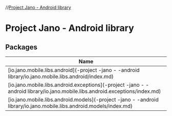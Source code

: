 //[Project Jano - Android library](index.md)

# Project Jano - Android library

## Packages

| Name |
|---|
| [io.jano.mobile.libs.android](-project -jano - -android library/io.jano.mobile.libs.android/index.md) |
| [io.jano.mobile.libs.android.exceptions](-project -jano - -android library/io.jano.mobile.libs.android.exceptions/index.md) |
| [io.jano.mobile.libs.android.models](-project -jano - -android library/io.jano.mobile.libs.android.models/index.md) |
